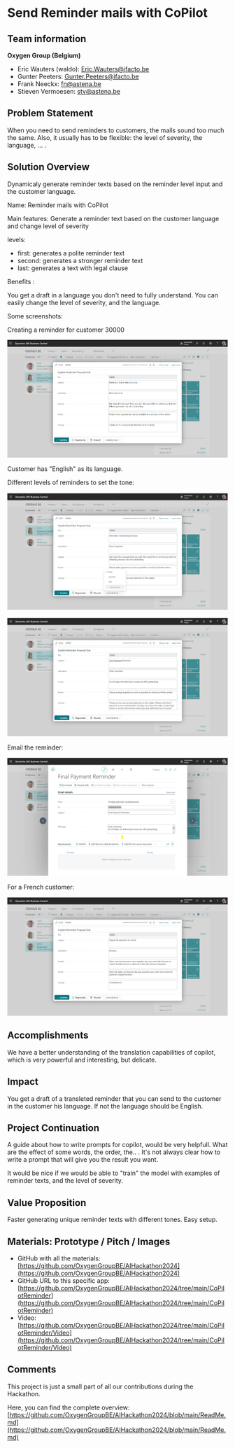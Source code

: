 # Send Reminder mails with CoPilot

## Team information  

**Oxygen Group (Belgium)**

- Eric Wauters (waldo): Eric.Wauters@ifacto.be
- Gunter Peeters: Gunter.Peeters@ifacto.be
- Frank Neeckx: fn@astena.be
- Stieven Vermoesen: stv@astena.be

## Problem Statement
When you need to send reminders to customers, the mails sound too much the same.  Also, it usually has to be flexible:  the level of severity, the language, ... .

## Solution Overview
Dynamicaly generate reminder texts based on the reminder level input and the customer language. 

Name: Reminder mails with CoPilot

Main features: 
Generate a reminder text based on the customer language and change level of severity

levels:
- first: generates a polite reminder text
- second: generates a stronger reminder text
- last: generates a text with legal clause
  

Benefits :

You get a draft in a language you don't need to fully understand.
You can easily change the level of severity, and the language.

Some screenshots:

Creating a reminder for customer 30000

![image-20240222214930853](readme.assets/image-20240222214930853.png)

Customer has "English" as its language.

Different levels of reminders to set the tone:

![image-20240222215003654](readme.assets/image-20240222215003654.png)

![image-20240222215010986](readme.assets/image-20240222215010986.png)

Email the reminder:

![image-20240222215108253](readme.assets/image-20240222215108253.png)

For a French customer:

![image-20240222215513781](readme.assets/image-20240222215513781.png)

## Accomplishments

We have a better understanding of the translation capabilities of copilot, which is very powerful and interesting, but delicate.

## Impact 
You get a draft of a transleted reminder that you can send to the customer in the customer his language. If not the language should be English.

## Project Continuation
A guide about how to write prompts for copilot, would be very helpfull.
What are the effect of some words, the order, the.. .  It's not always clear how to write a prompt that will give you the result you want.

It would be nice if we would be able to "train" the model with examples of reminder texts, and the level of severity.

## Value Proposition 
Faster generating unique reminder texts with different tones. 
Easy setup.

## Materials: Prototype / Pitch / Images 
- GitHub with all the materials: [https://github.com/OxygenGroupBE/AIHackathon2024](https://github.com/OxygenGroupBE/AIHackathon2024)
- GitHub URL to this specific app: [https://github.com/OxygenGroupBE/AIHackathon2024/tree/main/CoPilotReminder](https://github.com/OxygenGroupBE/AIHackathon2024/tree/main/CoPilotReminder)
- Video: [https://github.com/OxygenGroupBE/AIHackathon2024/tree/main/CoPilotReminder/Video](https://github.com/OxygenGroupBE/AIHackathon2024/tree/main/CoPilotReminder/Video)

## Comments
This project is just a small part of all our contributions during the Hackathon.  

Here, you can find the complete overview:  [https://github.com/OxygenGroupBE/AIHackathon2024/blob/main/ReadMe.md](https://github.com/OxygenGroupBE/AIHackathon2024/blob/main/ReadMe.md)
